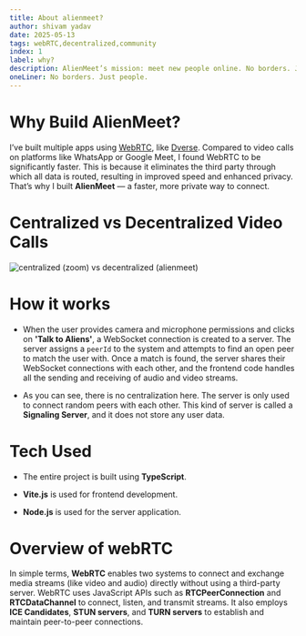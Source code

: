 ```yaml
---
title: About alienmeet?
author: shivam yadav
date: 2025-05-13
tags: webRTC,decentralized,community
index: 1
label: why?
description: AlienMeet’s mission: meet new people online. No borders. Just people. With decentralized WebRTC, video & audio go peer‑to‑peer—no slow servers, no third parties. Enjoy faster connections, lower latency, and true privacy.
oneLiner: No borders. Just people.
---
```


# Why Build AlienMeet?

I’ve built multiple apps using [WebRTC](https://webrtc.org/), like [Dverse](https://dverse-git.vercel.app/videocall). Compared to video calls on platforms like WhatsApp or Google Meet, I found WebRTC to be significantly faster. This is because it eliminates the third party through which all data is routed, resulting in improved speed and enhanced privacy.  
That’s why I built **AlienMeet** — a faster, more private way to connect.

# Centralized vs Decentralized Video Calls

![centralized (zoom) vs decentralized (alienmeet)](https://camo.githubusercontent.com/6e2934de1e06892b851a563e8d87d3c98ee1154ed6075d8d7754f0cd120f309b/68747470733a2f2f626c6f676765656b2e6d652f6e6974726f7061636b5f7374617469632f467a48626757547959574c6c794d4b4a425957704f62635071634d76724b4b692f6173736574732f696d616765732f6f7074696d697a65642f7265762d636436353764312f626c6f676765656b2e6d652f77702d636f6e74656e742f75706c6f6164732f323031392f30352f3230313930352d776562736f636b65742d76732d646174616368616e6e656c2e6a7067)

# How it works

- When the user provides camera and microphone permissions and clicks on **'Talk to Aliens'**, a WebSocket connection is created to a server. The server assigns a `peerId` to the system and attempts to find an open peer to match the user with. Once a match is found, the server shares their WebSocket connections with each other, and the frontend code handles all the sending and receiving of audio and video streams.

- As you can see, there is no centralization here. The server is only used to connect random peers with each other. This kind of server is called a **Signaling Server**, and it does not store any user data.


# Tech Used

  - The entire project is built using **TypeScript**.
    
-   **Vite.js** is used for frontend development.
    
-   **Node.js** is used for the server application.

# Overview of webRTC 

In simple terms, **WebRTC** enables two systems to connect and exchange media streams (like video and audio) directly without using a third-party server. WebRTC uses JavaScript APIs such as **RTCPeerConnection** and **RTCDataChannel** to connect, listen, and transmit streams. It also employs **ICE Candidates**, **STUN servers**, and **TURN servers** to establish and maintain peer-to-peer connections.